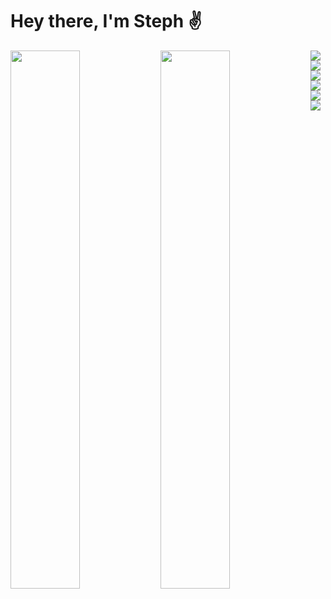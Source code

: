 # Hey there, I'm Steph ✌️

<img align="left" width="47%" src="https://github-readme-stats.vercel.app/api?username=angestephane&show_icons=true&theme=transparent" />

<img align="left" width="47%" src="https://github-readme-stats.vercel.app/api/top-langs/?username=angestephane&layout=compact" />

<img align="left" src="https://img.shields.io/badge/express.js-%23404d59.svg?style=for-the-badge&logo=express&logoColor=%2361DAFB" />
<img align="left" src="https://img.shields.io/badge/nestjs-%23E0234E.svg?style=for-the-badge&logo=nestjs&logoColor=white" />
<img align="left" src="https://img.shields.io/badge/node.js-6DA55F?style=for-the-badge&logo=node.js&logoColor=white" />
<img align="left" src="https://img.shields.io/badge/react-%2320232a.svg?style=for-the-badge&logo=react&logoColor=%2361DAFB" />
<img  src="https://img.shields.io/badge/react_native-%2320232a.svg?style=for-the-badge&logo=react&logoColor=%2361DAFB" />
<img  src="https://img.shields.io/badge/spring-%236DB33F.svg?style=for-the-badge&logo=spring&logoColor=white" />

